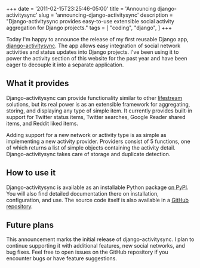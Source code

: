 +++
date = '2011-02-15T23:25:46-05:00'
title = 'Announcing django-activitysync'
slug = 'announcing-django-activitysync'
description = "Django-activitysync provides easy-to-use extensible social activity aggregation for Django projects."
tags = [
    "coding",
    "django",
]
+++

Today I'm happy to announce the release of my first reusable Django app, [django-activitysync](http://pypi.python.org/pypi/django-activitysync/). The app allows easy integration of social network activities and status updates into Django projects. I've been using it to power the activity section of this website for the past year and have been eager to decouple it into a separate application.

What it provides
----------------
Django-activitysync can provide functionality similar to other [lifestream](http://en.wikipedia.org/wiki/Lifestreaming) solutions, but its real power is as an extensible framework for aggregating, storing, and displaying any type of simple item. It currently provides built-in support for Twitter status items, Twitter searches, Google Reader shared items, and Reddit liked items.

Adding support for a new network or activity type is as simple as implementing a new activity provider. Providers consist of 5 functions, one of which returns a list of simple objects containing the activity detail. Django-activitysync takes care of storage and duplicate detection.

How to use it
-------------
Django-activitysync is available as an installable Python package [on PyPI](http://pypi.python.org/pypi/django-activitysync/). You will also find detailed documentation there on installation, configuration, and use. The source code itself is also available in a [GitHub repository](https://github.com/dancarroll/django-activitysync).

Future plans
------------
This announcement marks the initial release of django-activitysync. I plan to continue supporting it with additional features, new social networks, and bug fixes. Feel free to open issues on the GitHub repository if you encounter bugs or have feature suggestions.
